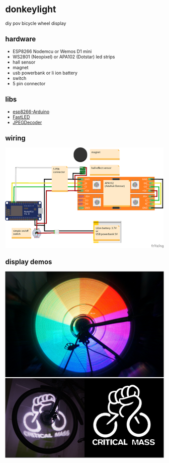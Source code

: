 # donkeylight
diy pov bicycle wheel display
## hardware
 * ESP8266 Nodemcu or Wemos D1 mini
 * WS2801 (Neopixel) or APA102 (Dotstar) led strips
 * hall sensor
 * magnet
 * usb powerbank or li ion battery
 * switch
 * 5 pin connector
 
## libs
 * [esp8266-Arduino](https://github.com/esp8266/Arduino)
 * [FastLED](https://github.com/FastLED/FastLED)
 * [JPEGDecoder](https://github.com/Bodmer/JPEGDecoder)

## wiring
![wiring](fritzing/donkeylight.png)

## display demos
![rainbox](photos/display/rainbow.jpg)
![critical-mass](photos/display/critical-mass.jpg)
